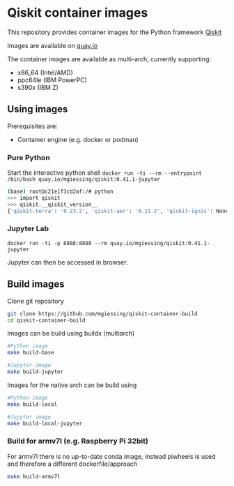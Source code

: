 # Qiskit container images

This repository provides container images for the Python framework [Qiskit](https://qiskit.org/)

Images are available on [quay.io](https://quay.io/mgiessing/qiskit)


The container images are available as multi-arch, currently supporting:
- x86_64 (Intel/AMD)
- ppc64le (IBM PowerPC)
- s390x (IBM Z)

## Using images

Prerequisites are:
- Container engine (e.g. docker or podman)

### Pure Python

Start the interactive python shell
`docker run -ti --rm --entrypoint /bin/bash quay.io/mgiessing/qiskit:0.41.1-jupyter`

```bash
(base) root@c21e1f3cd2af:/# python
>>> import qiskit
>>> qiskit.__qiskit_version__
{'qiskit-terra': '0.23.2', 'qiskit-aer': '0.11.2', 'qiskit-ignis': None, 'qiskit-ibmq-provider': '0.20.1', 'qiskit': '0.41.1', 'qiskit-nature': '0.5.2', 'qiskit-finance': '0.3.4', 'qiskit-optimization': '0.5.0', 'qiskit-machine-learning': '0.5.0'}
```

### Jupyter Lab

`docker run -ti -p 8888:8888 --rm quay.io/mgiessing/qiskit:0.41.1-jupyter`

Jupyter can then be accessed in browser.

## Build images

Clone git repository

```bash
git clone https://github.com/mgiessing/qiskit-container-build
cd qiskit-container-build
```

Images can be build using buildx (multiarch)

```bash
#Python image
make build-base

#Jupyter image
make build-jupyter
```

Images for the native arch can be build using 

```bash
#Python image
make build-local

#Jupyter image
make build-local-jupyter
```

### Build for armv7l (e.g. Raspberry Pi 32bit)

For armv7l there is no up-to-date conda image, instead piwheels is used and therefore a different dockerfile/approach

```bash
make build-armv7l
```
